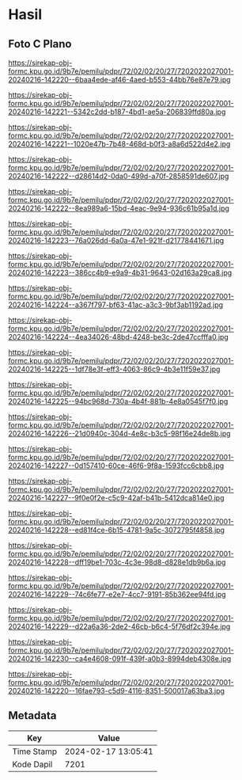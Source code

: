 # Hasil

## Foto C Plano

https://sirekap-obj-formc.kpu.go.id/9b7e/pemilu/pdpr/72/02/02/20/27/7202022027001-20240216-142220--6baa4ede-af46-4aed-b553-44bb76e87e79.jpg

https://sirekap-obj-formc.kpu.go.id/9b7e/pemilu/pdpr/72/02/02/20/27/7202022027001-20240216-142221--5342c2dd-b187-4bd1-ae5a-206839ffd80a.jpg

https://sirekap-obj-formc.kpu.go.id/9b7e/pemilu/pdpr/72/02/02/20/27/7202022027001-20240216-142221--1020e47b-7b48-468d-b0f3-a8a6d522d4e2.jpg

https://sirekap-obj-formc.kpu.go.id/9b7e/pemilu/pdpr/72/02/02/20/27/7202022027001-20240216-142222--d28614d2-0da0-499d-a70f-2858591de607.jpg

https://sirekap-obj-formc.kpu.go.id/9b7e/pemilu/pdpr/72/02/02/20/27/7202022027001-20240216-142222--8ea989a6-15bd-4eac-9e94-936c61b95a1d.jpg

https://sirekap-obj-formc.kpu.go.id/9b7e/pemilu/pdpr/72/02/02/20/27/7202022027001-20240216-142223--76a026dd-6a0a-47e1-921f-d21778441671.jpg

https://sirekap-obj-formc.kpu.go.id/9b7e/pemilu/pdpr/72/02/02/20/27/7202022027001-20240216-142223--386cc4b9-e9a9-4b31-9643-02d163a29ca8.jpg

https://sirekap-obj-formc.kpu.go.id/9b7e/pemilu/pdpr/72/02/02/20/27/7202022027001-20240216-142224--a367f797-bf63-41ac-a3c3-9bf3ab1192ad.jpg

https://sirekap-obj-formc.kpu.go.id/9b7e/pemilu/pdpr/72/02/02/20/27/7202022027001-20240216-142224--4ea34026-48bd-4248-be3c-2de47ccfffa0.jpg

https://sirekap-obj-formc.kpu.go.id/9b7e/pemilu/pdpr/72/02/02/20/27/7202022027001-20240216-142225--1df78e3f-eff3-4063-86c9-4b3e11f59e37.jpg

https://sirekap-obj-formc.kpu.go.id/9b7e/pemilu/pdpr/72/02/02/20/27/7202022027001-20240216-142225--94bc968d-730a-4b4f-881b-4e8a0545f7f0.jpg

https://sirekap-obj-formc.kpu.go.id/9b7e/pemilu/pdpr/72/02/02/20/27/7202022027001-20240216-142226--21d0940c-304d-4e8c-b3c5-98f16e24de8b.jpg

https://sirekap-obj-formc.kpu.go.id/9b7e/pemilu/pdpr/72/02/02/20/27/7202022027001-20240216-142227--0d157410-60ce-46f6-9f8a-1593fcc6cbb8.jpg

https://sirekap-obj-formc.kpu.go.id/9b7e/pemilu/pdpr/72/02/02/20/27/7202022027001-20240216-142227--9f0e0f2e-c5c9-42af-b41b-5412dca814e0.jpg

https://sirekap-obj-formc.kpu.go.id/9b7e/pemilu/pdpr/72/02/02/20/27/7202022027001-20240216-142228--ed81f4ce-6b15-4781-9a5c-3072795f4858.jpg

https://sirekap-obj-formc.kpu.go.id/9b7e/pemilu/pdpr/72/02/02/20/27/7202022027001-20240216-142228--dff19be1-703c-4c3e-98d8-d828e1db9b6a.jpg

https://sirekap-obj-formc.kpu.go.id/9b7e/pemilu/pdpr/72/02/02/20/27/7202022027001-20240216-142229--74c6fe77-e2e7-4cc7-9191-85b362ee94fd.jpg

https://sirekap-obj-formc.kpu.go.id/9b7e/pemilu/pdpr/72/02/02/20/27/7202022027001-20240216-142229--d22a6a36-2de2-46cb-b6c4-5f76df2c394e.jpg

https://sirekap-obj-formc.kpu.go.id/9b7e/pemilu/pdpr/72/02/02/20/27/7202022027001-20240216-142230--ca4e4608-091f-439f-a0b3-8994deb4308e.jpg

https://sirekap-obj-formc.kpu.go.id/9b7e/pemilu/pdpr/72/02/02/20/27/7202022027001-20240216-142220--16fae793-c5d9-4116-8351-500017a63ba3.jpg


## Metadata

| Key        | Value               |
| ---------- | ------------------- |
| Time Stamp | 2024-02-17 13:05:41 |
| Kode Dapil | 7201                |



